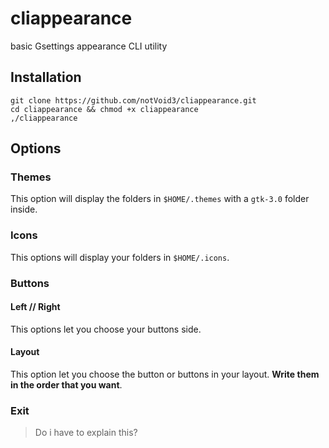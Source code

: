 # cliappearance
basic Gsettings appearance CLI utility

## Installation
```
git clone https://github.com/notVoid3/cliappearance.git
cd cliappearance && chmod +x cliappearance
,/cliappearance
```
## Options
### Themes
This option will display the folders in `$HOME/.themes` with a `gtk-3.0` folder inside.

### Icons
This options will display your folders in `$HOME/.icons`.

### Buttons
#### Left // Right
This options let you choose your buttons side.

#### Layout
This option let you choose the button or buttons in your layout. **Write them in the order that you want**.

### Exit
> Do i have to explain this?
